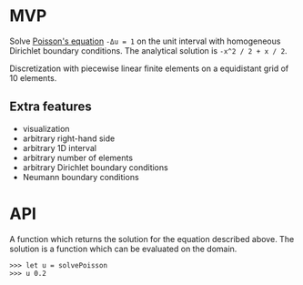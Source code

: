 # MVP
Solve [Poisson's equation](https://en.wikipedia.org/wiki/Poisson%27s_equation) `-Δu = 1`
on the unit interval with homogeneous Dirichlet boundary conditions.
The analytical solution is `-x^2 / 2 + x / 2`.

Discretization with piecewise linear finite elements on a equidistant grid of 10 elements.

## Extra features
* visualization
* arbitrary right-hand side
* arbitrary 1D interval
* arbitrary number of elements
* arbitrary Dirichlet boundary conditions
* Neumann boundary conditions

# API
A function which returns the solution for the equation described above.
The solution is a function which can be evaluated on the domain.

    >>> let u = solvePoisson
    >>> u 0.2
